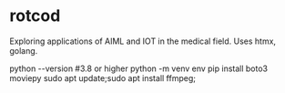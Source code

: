 # rotcod
Exploring applications of AIML and IOT in the medical field. Uses htmx, golang.

python --version #3.8 or higher
python -m venv env
pip install boto3 moviepy
sudo apt update;sudo apt install ffmpeg;


